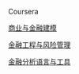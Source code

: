 Coursera

[商业与金融建模](https://zh.coursera.org/specializations/wharton-business-financial-modeling)

[金融工程与风险管理](https://www.coursera.org/learn/financial-engineering-1)

[金融分析语言与工具](https://zh.coursera.org/learn/financial-analysis)
